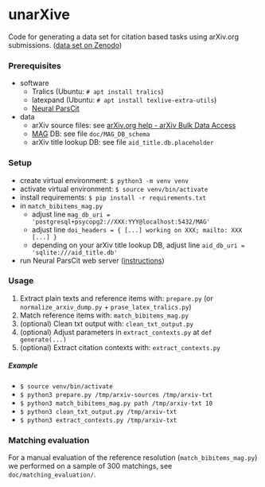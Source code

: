# unarXive

Code for generating a data set for citation based tasks using arXiv.org submissions. ([data set on Zenodo](https://doi.org/10.5281/zenodo.2609187))

### Prerequisites
* software
    * Tralics (Ubuntu: `# apt install tralics`)
    * latexpand (Ubuntu: `# apt install texlive-extra-utils`)
    * [Neural ParsCit](https://github.com/WING-NUS/Neural-ParsCit)
* data
    * arXiv source files: see [arXiv.org help - arXiv Bulk Data Access](https://arxiv.org/help/bulk_data)
    * [MAG](https://www.microsoft.com/en-us/research/project/microsoft-academic-graph/) DB: see file `doc/MAG_DB_schema`
    * arXiv title lookup DB: see file `aid_title.db.placeholder`

### Setup
* create virtual environment: `$ python3 -m venv venv`
* activate virtual environment: `$ source venv/bin/activate`
* install requirements: `$ pip install -r requirements.txt`
* in `match_bibitems_mag.py`
    * adjust line `mag_db_uri = 'postgresql+psycopg2://XXX:YYY@localhost:5432/MAG'`
    * adjust line `doi_headers = { [...] working on XXX; mailto: XXX [...] }`
    * depending on your arXiv title lookup DB, adjust line `aid_db_uri = 'sqlite:///aid_title.db'`
* run Neural ParsCit web server ([instructions](https://github.com/WING-NUS/Neural-ParsCit#using-a-web-server))


### Usage
1. Extract plain texts and reference items with: `prepare.py` (or `normalize_arxiv_dump.py` + `prase_latex_tralics.py`)
2. Match reference items with: `match_bibitems_mag.py`
3. (optional) Clean txt output with: `clean_txt_output.py`
4. (optional) Adjust parameters in `extract_contexts.py` at `def generate(...)`
5. (optional) Extract citation contexts with: `extract_contexts.py`

##### Example
* `$ source venv/bin/activate`
* `$ python3 prepare.py /tmp/arxiv-sources /tmp/arxiv-txt`
* `$ python3 match_bibitems_mag.py path /tmp/arxiv-txt 10`
* `$ python3 clean_txt_output.py /tmp/arxiv-txt`
* `$ python3 extract_contexts.py /tmp/arxiv-txt`

### Matching evaluation
For a manual evaluation of the reference resolution (`match_bibitems_mag.py`) we performed on a sample of 300 matchings, see `doc/matching_evaluation/`.
